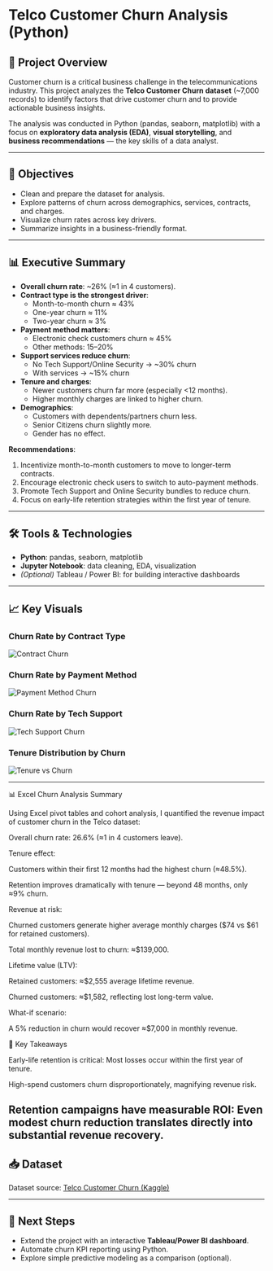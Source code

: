 # Telco Customer Churn Analysis (Python)

## 📌 Project Overview
Customer churn is a critical business challenge in the telecommunications industry. This project analyzes the **Telco Customer Churn dataset** (~7,000 records) to identify factors that drive customer churn and to provide actionable business insights.  

The analysis was conducted in Python (pandas, seaborn, matplotlib) with a focus on **exploratory data analysis (EDA)**, **visual storytelling**, and **business recommendations** — the key skills of a data analyst.

---

## 🎯 Objectives
- Clean and prepare the dataset for analysis.  
- Explore patterns of churn across demographics, services, contracts, and charges.  
- Visualize churn rates across key drivers.  
- Summarize insights in a business-friendly format.  

---

## 📊 Executive Summary
- **Overall churn rate**: ~26% (≈1 in 4 customers).  
- **Contract type is the strongest driver**:  
  - Month-to-month churn ≈ 43%  
  - One-year churn ≈ 11%  
  - Two-year churn ≈ 3%  
- **Payment method matters**:  
  - Electronic check customers churn ≈ 45%  
  - Other methods: 15–20%  
- **Support services reduce churn**:  
  - No Tech Support/Online Security → ~30% churn  
  - With services → ~15% churn  
- **Tenure and charges**:  
  - Newer customers churn far more (especially <12 months).  
  - Higher monthly charges are linked to higher churn.  
- **Demographics**:  
  - Customers with dependents/partners churn less.  
  - Senior Citizens churn slightly more.  
  - Gender has no effect.  

**Recommendations**:  
1. Incentivize month-to-month customers to move to longer-term contracts.  
2. Encourage electronic check users to switch to auto-payment methods.  
3. Promote Tech Support and Online Security bundles to reduce churn.  
4. Focus on early-life retention strategies within the first year of tenure.  

---

## 🛠️ Tools & Technologies
- **Python**: pandas, seaborn, matplotlib  
- **Jupyter Notebook**: data cleaning, EDA, visualization  
- *(Optional)* Tableau / Power BI: for building interactive dashboards  

---

## 📈 Key Visuals

### Churn Rate by Contract Type
![Contract Churn](images/contract_churn.png)  

### Churn Rate by Payment Method
![Payment Method Churn](images/payment_churn.png)  

### Churn Rate by Tech Support
![Tech Support Churn](images/techsupport_churn.png)  

### Tenure Distribution by Churn
![Tenure vs Churn](images/tenure_churn.png)  

---

📊 Excel Churn Analysis Summary

Using Excel pivot tables and cohort analysis, I quantified the revenue impact of customer churn in the Telco dataset:

Overall churn rate: 26.6% (≈1 in 4 customers leave).

Tenure effect:

Customers within their first 12 months had the highest churn (≈48.5%).

Retention improves dramatically with tenure — beyond 48 months, only ≈9% churn.

Revenue at risk:

Churned customers generate higher average monthly charges ($74 vs $61 for retained customers).

Total monthly revenue lost to churn: ≈$139,000.

Lifetime value (LTV):

Retained customers: ≈$2,555 average lifetime revenue.

Churned customers: ≈$1,582, reflecting lost long-term value.

What-if scenario:

A 5% reduction in churn would recover ≈$7,000 in monthly revenue.

🧾 Key Takeaways

Early-life retention is critical: Most losses occur within the first year of tenure.

High-spend customers churn disproportionately, magnifying revenue risk.

Retention campaigns have measurable ROI: Even modest churn reduction translates directly into substantial revenue recovery.
---

## 📥 Dataset
Dataset source: [Telco Customer Churn (Kaggle)](https://www.kaggle.com/blastchar/telco-customer-churn)  

---

## 📌 Next Steps
- Extend the project with an interactive **Tableau/Power BI dashboard**.  
- Automate churn KPI reporting using Python.  
- Explore simple predictive modeling as a comparison (optional).  
